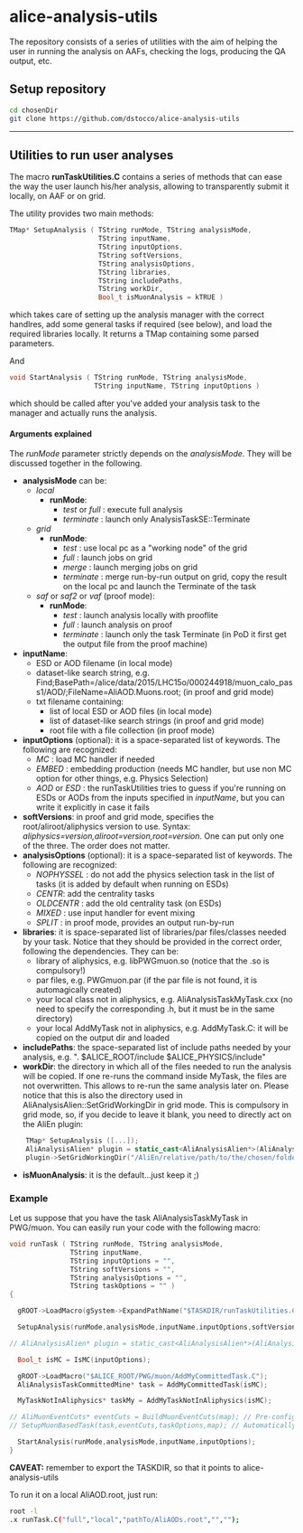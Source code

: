 # alice-analysis-utils
The repository consists of a series of utilities with the aim of helping the user in running the analysis on AAFs, checking the logs, producing the QA output, etc.

## Setup repository
```bash
cd chosenDir
git clone https://github.com/dstocco/alice-analysis-utils
```
---
## Utilities to run user analyses
The macro **runTaskUtilities.C** contains a series of methods that can ease the way the user launch his/her analysis, allowing to transparently submit it locally, on AAF or on grid.

The utility provides two main methods:
```C++
TMap* SetupAnalysis ( TString runMode, TString analysisMode,
                      TString inputName,
                      TString inputOptions,
                      TString softVersions,
                      TString analysisOptions,
                      TString libraries,
                      TString includePaths,
                      TString workDir,
                      Bool_t isMuonAnalysis = kTRUE )
```
which takes care of setting up the analysis manager with the correct handlres, add some general tasks if required (see below), and load the required libraries locally. It returns a TMap containing some parsed parameters.

And
```C++
void StartAnalysis ( TString runMode, TString analysisMode,
                     TString inputName, TString inputOptions )
```
which should be called after you've added your analysis task to the manager and actually runs the analysis.

#### Arguments explained
The _runMode_ parameter strictly depends on the _analysisMode_. They will be discussed together in the following.
- **analysisMode** can be:
  - _local_
    - **runMode**:
      - _test_ or _full_ : execute full analysis
      - _terminate_ : launch only AnalysisTaskSE::Terminate
  - _grid_
    - **runMode**:
      - _test_ : use local pc as a "working node" of the grid
      - _full_ : launch jobs on grid
      - _merge_ : launch merging jobs on grid
      - _terminate_ : merge run-by-run output on grid, copy the result on the local pc and launch the Terminate of the task
  - _saf_ or _saf2_ or _vaf_ (proof mode):
    - **runMode**:
      - _test_ : launch analysis locally with prooflite
      - _full_ : launch analysis on proof
      - _terminate_ : launch only the task Terminate (in PoD it first get the output file from the proof machine)
- **inputName**:
  - ESD or AOD filename (in local mode)
  - dataset-like search string, e.g. Find;BasePath=/alice/data/2015/LHC15o/000244918/muon_calo_pass1/AOD/;FileName=AliAOD.Muons.root; (in proof and grid mode)
  - txt filename containing:
     - list of local ESD or AOD files (in local mode)
     - list of dataset-like search strings (in proof and grid mode)
     - root file with a file collection (in proof mode)
- **inputOptions** (optional): it is a space-separated list of keywords. The following are recognized:
  - _MC_ : load MC handler if needed
  - _EMBED_ : embedding production (needs MC handler, but use non MC option for other things, e.g. Physics Selection)
  - _AOD_ or _ESD_ : the runTaskUtilities tries to guess if you're running on ESDs or AODs from the inputs specified in _inputName_, but you can write it explicitly in case it fails
- **softVersions**: in proof and grid mode, specifies the root/aliroot/aliphysics version to use. Syntax: _aliphysics=version,aliroot=version,root=version_. One can put only one of the three. The order does not matter.
- **analysisOptions** (optional): it is a space-separated list of keywords. The following are recognized:
  - _NOPHYSSEL_ : do not add the physics selection task in the list of tasks (it is added by default when running on ESDs)
  - _CENTR_: add the centrality tasks
  - _OLDCENTR_ : add the old centrality task (on ESDs)
  - _MIXED_ : use input handler for event mixing
  - _SPLIT_ : in proof mode, provides an output run-by-run
- **libraries**: it is space-separated list of libraries/par files/classes needed by your task. Notice that they should be provided in the correct order, following the dependencies. They can be:
  - library of aliphysics, e.g. libPWGmuon.so (notice that the .so is compulsory!)
  - par files, e.g. PWGmuon.par (if the par file is not found, it is automagically created)
  - your local class not in aliphysics, e.g. AliAnalysisTaskMyTask.cxx (no need to specify the corresponding .h, but it must be in the same directory)
  - your local AddMyTask not in aliphysics, e.g. AddMyTask.C: it will be copied on the output dir and loaded
- **includePaths**: the space-separated list of include paths needed by your analysis, e.g. ". $ALICE_ROOT/include $ALICE_PHYSICS/include"
- **workDir**: the directory in which all of the files needed to run the analysis will be copied. If one re-runs the command inside MyTask, the files are not overwritten. This allows to re-run the same analysis later on. Please notice that this is also the directory used in AliAnalysisAlien::SetGridWorkingDir in grid mode. This is compulsory in grid mode, so, if you decide to leave it blank, you need to directly act on the AliEn plugin:
```C++
    TMap* SetupAnalysis ([...]);
    AliAnalysisAlien* plugin = static_cast<AliAnalysisAlien*>(AliAnalysisManager::GetAnalysisManager()->GetGridHandler());
    plugin->SetGridWorkingDir("/AliEn/relative/path/to/the/chosen/folder");
```
- **isMuonAnalysis**: it is the default...just keep it ;)


### Example
Let us suppose that you have the task AliAnalysisTaskMyTask in PWG/muon.
You can easily run your code with the following macro:

```C++
void runTask ( TString runMode, TString analysisMode,
               TString inputName,
               TString inputOptions = "",
               TString softVersions = "",
               TString analysisOptions = "",
               TString taskOptions = "" )
{

  gROOT->LoadMacro(gSystem->ExpandPathName("$TASKDIR/runTaskUtilities.C"));

  SetupAnalysis(runMode,analysisMode,inputName,inputOptions,softVersions,analysisOptions, "libPWGmuon.so MyTaskNotInAliphysics.cxx AddMyTaskNotInAliphysics.C",". $ALICE_ROOT/include $ALICE_PHYSICS/include","MyTask");

// AliAnalysisAlien* plugin = static_cast<AliAnalysisAlien*>(AliAnalysisManager::GetAnalysisManager()->GetGridHandler()); // Uncomment it if you want to configure the plugin...

  Bool_t isMC = IsMC(inputOptions);

  gROOT->LoadMacro("$ALICE_ROOT/PWG/muon/AddMyCommittedTask.C");
  AliAnalysisTaskCommittedMine* task = AddMyCommittedTask(isMC);

  MyTaskNotInAliphysics* taskMy = AddMyTaskNotInAliphysics(isMC);

// AliMuonEventCuts* eventCuts = BuildMuonEventCuts(map); // Pre-configured AliMuonEventCuts
// SetupMuonBasedTask(task,eventCuts,taskOptions,map); // Automatically setup "task" if it derives from AliVAnalysisMuon

  StartAnalysis(runMode,analysisMode,inputName,inputOptions);
}
```
**CAVEAT:** remember to export the TASKDIR, so that it points to alice-analysis-utils

To run it on a local AliAOD.root, just run:
```bash
root -l
.x runTask.C("full","local","pathTo/AliAODs.root","","");
```
